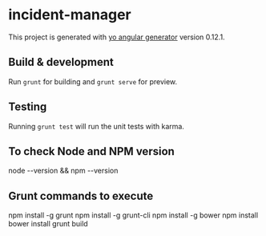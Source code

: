 # incident-manager

This project is generated with [yo angular generator](https://github.com/yeoman/generator-angular)
version 0.12.1.

## Build & development
Run `grunt` for building and `grunt serve` for preview.

## Testing
Running `grunt test` will run the unit tests with karma.

## To check Node and NPM version
node --version && npm --version

## Grunt commands to execute
npm install -g grunt
npm install -g grunt-cli
npm install -g bower
npm install
bower install
grunt build
